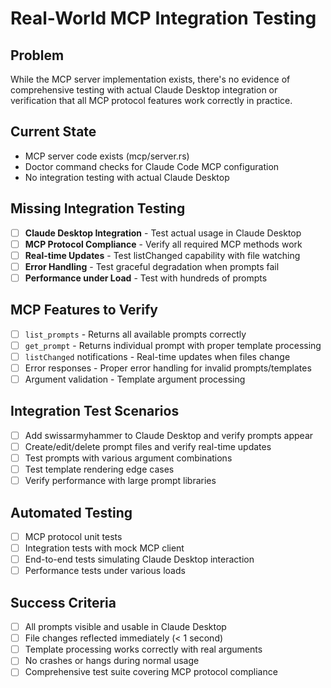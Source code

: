 # Real-World MCP Integration Testing

## Problem
While the MCP server implementation exists, there's no evidence of comprehensive testing with actual Claude Desktop integration or verification that all MCP protocol features work correctly in practice.

## Current State
- MCP server code exists (mcp/server.rs)
- Doctor command checks for Claude Code MCP configuration
- No integration testing with actual Claude Desktop

## Missing Integration Testing
- [ ] **Claude Desktop Integration** - Test actual usage in Claude Desktop
- [ ] **MCP Protocol Compliance** - Verify all required MCP methods work
- [ ] **Real-time Updates** - Test listChanged capability with file watching
- [ ] **Error Handling** - Test graceful degradation when prompts fail
- [ ] **Performance under Load** - Test with hundreds of prompts

## MCP Features to Verify
- [ ] `list_prompts` - Returns all available prompts correctly
- [ ] `get_prompt` - Returns individual prompt with proper template processing
- [ ] `listChanged` notifications - Real-time updates when files change
- [ ] Error responses - Proper error handling for invalid prompts/templates
- [ ] Argument validation - Template argument processing

## Integration Test Scenarios
- [ ] Add swissarmyhammer to Claude Desktop and verify prompts appear
- [ ] Create/edit/delete prompt files and verify real-time updates
- [ ] Test prompts with various argument combinations
- [ ] Test template rendering edge cases
- [ ] Verify performance with large prompt libraries

## Automated Testing
- [ ] MCP protocol unit tests
- [ ] Integration tests with mock MCP client
- [ ] End-to-end tests simulating Claude Desktop interaction
- [ ] Performance tests under various loads

## Success Criteria
- [ ] All prompts visible and usable in Claude Desktop
- [ ] File changes reflected immediately (< 1 second)
- [ ] Template processing works correctly with real arguments
- [ ] No crashes or hangs during normal usage
- [ ] Comprehensive test suite covering MCP protocol compliance